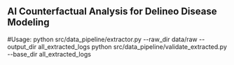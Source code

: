 ## AI Counterfactual Analysis for Delineo Disease Modeling 

#Usage:
python src/data_pipeline/extractor.py --raw_dir data/raw --output_dir all_extracted_logs
python src/data_pipeline/validate_extracted.py --base_dir all_extracted_logs